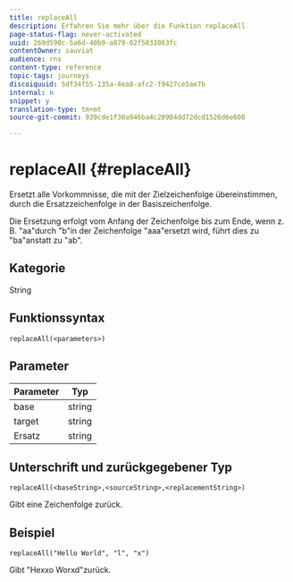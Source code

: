 ```yaml
---
title: replaceAll
description: Erfahren Sie mehr über die Funktion replaceAll
page-status-flag: never-activated
uuid: 269d590c-5a6d-40b9-a879-02f5033863fc
contentOwner: sauviat
audience: rns
content-type: reference
topic-tags: journeys
discoiquuid: 5df34f55-135a-4ea8-afc2-f9427ce5ae7b
internal: n
snippet: y
translation-type: tm+mt
source-git-commit: 939cde1f30a946ba4c20984dd72dcd1526d6e608

---
```



# replaceAll {#replaceAll}

Ersetzt alle Vorkommnisse, die mit der Zielzeichenfolge übereinstimmen, durch die Ersatzzeichenfolge in der Basiszeichenfolge.

Die Ersetzung erfolgt vom Anfang der Zeichenfolge bis zum Ende, wenn z. B. &quot;aa&quot;durch &quot;b&quot;in der Zeichenfolge &quot;aaa&quot;ersetzt wird, führt dies zu &quot;ba&quot;anstatt zu &quot;ab&quot;.

## Kategorie

String

## Funktionssyntax

`replaceAll(<parameters>)`

## Parameter

| Parameter | Typ |
|-----------|--------------|
| base | string |
| target | string |
| Ersatz | string |

## Unterschrift und zurückgegebener Typ

`replaceAll(<baseString>,<sourceString>,<replacementString>)`

Gibt eine Zeichenfolge zurück.

## Beispiel

`replaceAll("Hello World", "l", "x")`

Gibt &quot;Hexxo Worxd&quot;zurück.
